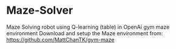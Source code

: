 # Maze-Solver
Maze Solving robot using Q-learning (table) in OpenAi gym maze environment
Download and setup the Maze environment from: https://github.com/MattChanTK/gym-maze
